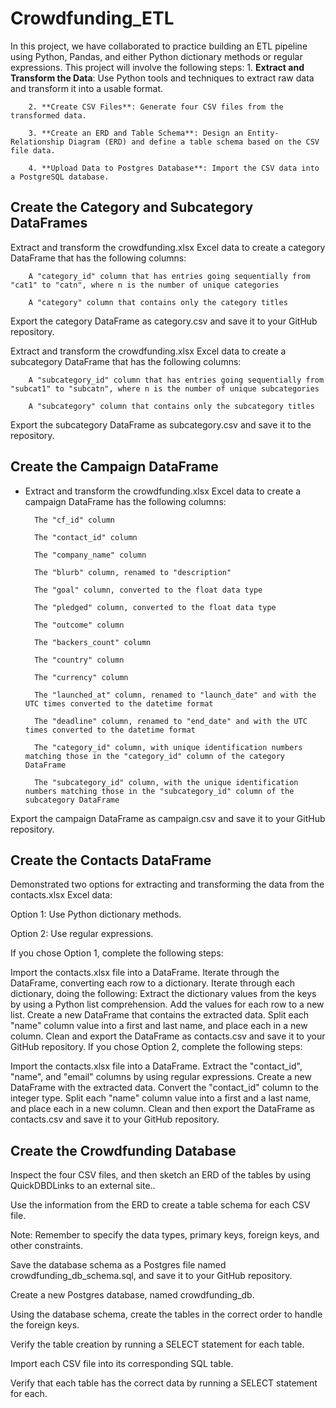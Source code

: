 # Crowdfunding_ETL

In this project, we have collaborated to practice building an ETL pipeline using Python, Pandas, and either Python dictionary methods or regular expressions. This project will involve the following steps:
        1. **Extract and Transform the Data**: Use Python tools and techniques to extract raw data and transform it into a usable format.
        
        2. **Create CSV Files**: Generate four CSV files from the transformed data.
        
        3. **Create an ERD and Table Schema**: Design an Entity-Relationship Diagram (ERD) and define a table schema based on the CSV file data.
        
        4. **Upload Data to Postgres Database**: Import the CSV data into a PostgreSQL database.


## Create the Category and Subcategory DataFrames

Extract and transform the crowdfunding.xlsx Excel data to create a category DataFrame that has the following columns:

        A "category_id" column that has entries going sequentially from "cat1" to "catn", where n is the number of unique categories

        A "category" column that contains only the category titles

Export the category DataFrame as category.csv and save it to your GitHub repository.

Extract and transform the crowdfunding.xlsx Excel data to create a subcategory DataFrame that has the following columns:

        A "subcategory_id" column that has entries going sequentially from "subcat1" to "subcatn", where n is the number of unique subcategories
        
        A "subcategory" column that contains only the subcategory titles
        
Export the subcategory DataFrame as subcategory.csv and save it to the repository.


## Create the Campaign DataFrame
* Extract and transform the crowdfunding.xlsx Excel data to create a campaign DataFrame has the following columns:

        The "cf_id" column
        
        The "contact_id" column
        
        The "company_name" column
        
        The "blurb" column, renamed to "description"
        
        The "goal" column, converted to the float data type
        
        The "pledged" column, converted to the float data type
        
        The "outcome" column
        
        The "backers_count" column
        
        The "country" column
        
        The "currency" column
        
        The "launched_at" column, renamed to "launch_date" and with the UTC times converted to the datetime format
        
        The "deadline" column, renamed to "end_date" and with the UTC times converted to the datetime format
        
        The "category_id" column, with unique identification numbers matching those in the "category_id" column of the category DataFrame
        
        The "subcategory_id" column, with the unique identification numbers matching those in the "subcategory_id" column of the subcategory DataFrame
        

Export the campaign DataFrame as campaign.csv and save it to your GitHub repository.


## Create the Contacts DataFrame

Demonstrated two options for extracting and transforming the data from the contacts.xlsx Excel data:

Option 1: Use Python dictionary methods.

Option 2: Use regular expressions.

If you chose Option 1, complete the following steps:

Import the contacts.xlsx file into a DataFrame.
Iterate through the DataFrame, converting each row to a dictionary.
Iterate through each dictionary, doing the following:
Extract the dictionary values from the keys by using a Python list comprehension.
Add the values for each row to a new list.
Create a new DataFrame that contains the extracted data.
Split each "name" column value into a first and last name, and place each in a new column.
Clean and export the DataFrame as contacts.csv and save it to your GitHub repository.
If you chose Option 2, complete the following steps:

Import the contacts.xlsx file into a DataFrame.
Extract the "contact_id", "name", and "email" columns by using regular expressions.
Create a new DataFrame with the extracted data.
Convert the "contact_id" column to the integer type.
Split each "name" column value into a first and a last name, and place each in a new column.
Clean and then export the DataFrame as contacts.csv and save it to your GitHub repository.


## Create the Crowdfunding Database 

Inspect the four CSV files, and then sketch an ERD of the tables by using QuickDBDLinks to an external site..

Use the information from the ERD to create a table schema for each CSV file.

Note: Remember to specify the data types, primary keys, foreign keys, and other constraints.

Save the database schema as a Postgres file named crowdfunding_db_schema.sql, and save it to your GitHub repository.

Create a new Postgres database, named crowdfunding_db.

Using the database schema, create the tables in the correct order to handle the foreign keys.

Verify the table creation by running a SELECT statement for each table.

Import each CSV file into its corresponding SQL table.

Verify that each table has the correct data by running a SELECT statement for each.
